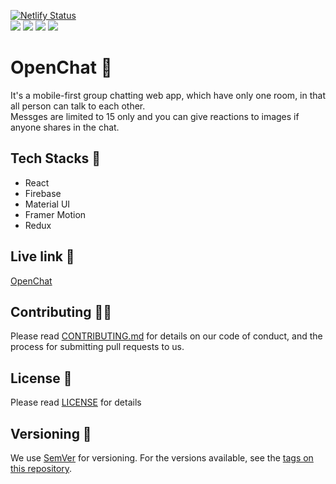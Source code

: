 [![Netlify Status](https://api.netlify.com/api/v1/badges/12f93168-82cc-451c-a317-3b83b2c0fc00/deploy-status)](https://app.netlify.com/sites/openchat-bhargab/deploys) <br/>
<img src="https://img.shields.io/badge/License-Creative%20Commons%20License-green" />
<img src="https://img.shields.io/github/issues-pr/the-wrong-guy/OpenChat" />
<img src="https://img.shields.io/github/issues-raw/the-wrong-guy/OpenChat" />
<img src="https://img.shields.io/github/stars/the-wrong-guy/OpenChat?style=social" />

# OpenChat 💬

It's a mobile-first group chatting web app, which have only one room, in that all person can talk to each other. <br/>
Messges are limited to 15 only and you can give reactions to images if anyone shares in the chat.

## Tech Stacks 🚀

- React
- Firebase
- Material UI
- Framer Motion
- Redux

## Live link 🔗

[OpenChat](https://openchat-bhargab.netlify.app/ "OpenChat")

## Contributing 👷‍♂️

Please read [CONTRIBUTING.md](CONTRIBUTING.md) for details on our code of conduct, and the process for submitting pull requests to us.

## License 📜

Please read [LICENSE](LICENSE.md) for details

## Versioning 🔢

We use [SemVer](http://semver.org/) for versioning. For the versions available, see the [tags on this repository](https://github.com/your/project/tags).



